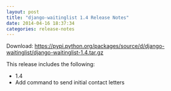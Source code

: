 ```yaml
---
layout: post
title: "django-waitinglist 1.4 Release Notes"
date: 2014-04-16 18:37:34
categories: release-notes
---
```


Download: <https://pypi.python.org/packages/source/d/django-waitinglist/django-waitinglist-1.4.tar.gz>

This release includes the following:

* 1.4
* Add command to send initial contact letters
